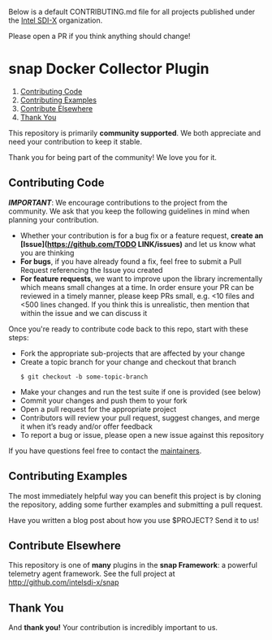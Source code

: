 Below is a default CONTRIBUTING.md file for all projects published under the [Intel SDI-X](https://github.com/intelsdi-x/) organization.

Please open a PR if you think anything should change!

# snap Docker Collector Plugin

1. [Contributing Code](#contributing-code)
2. [Contributing Examples](#contributing-examples)
3. [Contribute Elsewhere](#contribute-elsewhere)
4. [Thank You](#thank-you)

This repository is primarily **community supported**. We both appreciate and need your contribution to keep it stable.

Thank you for being part of the community! We love you for it.

## Contributing Code
**_IMPORTANT_**: We encourage contributions to the project from the community. We ask that you keep the following guidelines in mind when planning your contribution.

* Whether your contribution is for a bug fix or a feature request, **create an [Issue](https://github.com/TODO LINK/issues)** and let us know what you are thinking
* **For bugs**, if you have already found a fix, feel free to submit a Pull Request referencing the Issue you created
* **For feature requests**, we want to improve upon the library incrementally which means small changes at a time. In order ensure your PR can be reviewed in a timely manner, please keep PRs small, e.g. <10 files and <500 lines changed. If you think this is unrealistic, then mention that within the issue and we can discuss it

Once you're ready to contribute code back to this repo, start with these steps:

* Fork the appropriate sub-projects that are affected by your change
* Create a topic branch for your change and checkout that branch  
     ```
     $ git checkout -b some-topic-branch
     ```
* Make your changes and run the test suite if one is provided (see below)
* Commit your changes and push them to your fork
* Open a pull request for the appropriate project
* Contributors will review your pull request, suggest changes, and merge it when it’s ready and/or offer feedback
* To report a bug or issue, please open a new issue against this repository

If you have questions feel free to contact the [maintainers](README.md#maintainers).

## Contributing Examples
The most immediately helpful way you can benefit this project is by cloning the repository, adding some further examples and submitting a pull request.

Have you written a blog post about how you use $PROJECT? Send it to us!


## Contribute Elsewhere
This repository is one of **many** plugins in the **snap Framework**: a powerful telemetry agent framework. See the full project at http://github.com/intelsdi-x/snap

## Thank You
And **thank you!** Your contribution is incredibly important to us.

